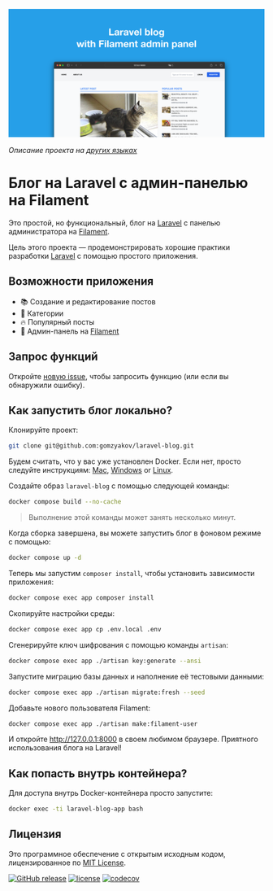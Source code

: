 ![Блог на Laravel с админ-панелью на Filament](../docs/social-preview-en.png)

_Описание проекта на [других языках](Translations.md)_

# Блог на Laravel с админ-панелью на Filament

Это простой, но функциональный, блог на [Laravel](https://laravel.com) с панелью администратора на [Filament](https://filamentphp.com).

Цель этого проекта — продемонстрировать хорошие практики разработки [Laravel](https://laravel.com) с помощью простого приложения.

## Возможности приложения

- 📚 Создание и редактирование постов
- 🥑 Категории
- 🔥 Популярный посты
- 🎉 Админ-панель на [Filament](https://filamentphp.com)

## Запрос функций

Откройте [новую issue](https://github.com/gomzykov/laravel-blog/issues), чтобы запросить функцию (или если вы обнаружили ошибку).

## Как запустить блог локально?

Клонируйте проект:

```bash
git clone git@github.com:gomzyakov/laravel-blog.git
```

Будем считать, что у вас уже установлен Docker. Если нет, просто следуйте инструкциям: [Mac](https://docs.docker.com/desktop/install/mac-install/), [Windows](https://docs.docker.com/desktop/install/windows-install/) or [Linux](https://docs.docker.com/desktop/install/linux-install/).

Создайте образ `laravel-blog` с помощью следующей команды:

```bash
docker compose build --no-cache
```

>Выполнение этой команды может занять несколько минут.

Когда сборка завершена, вы можете запустить блог в фоновом режиме с помощью:

```bash
docker compose up -d
```

Теперь мы запустим `composer install`, чтобы установить зависимости приложения:

```bash
docker compose exec app composer install
```

Скопируйте настройки среды:

```bash
docker compose exec app cp .env.local .env
```

Сгенерируйте ключ шифрования с помощью команды `artisan`:

```bash
docker compose exec app ./artisan key:generate --ansi
```

Запустите миграцию базы данных и наполнение её тестовыми данными:

```bash
docker compose exec app ./artisan migrate:fresh --seed
```

Добавьте нового пользователя Filament:

```bash
docker compose exec app ./artisan make:filament-user
```

И откройте http://127.0.0.1:8000 в своем любимом браузере. Приятного использования блога на Laravel!

## Как попасть внутрь контейнера?

Для доступа внутрь Docker-контейнера просто запустите:

```bash
docker exec -ti laravel-blog-app bash
```

## Лицензия

Это программное обеспечение с открытым исходным кодом, лицензированное по [MIT License](https://github.com/gomzykov/php-code-style/blob/main/LICENSE).

[![GitHub release](https://img.shields.io/github/release/gomzyakov/laravel-blog.svg)](https://github.com/gomzyakov/laravel-blog/releases/latest)
[![license](https://img.shields.io/badge/License-MIT-green.svg)](https://github.com/gomzyakov/laravel-blog/blob/development/LICENSE)
[![codecov](https://codecov.io/gh/gomzyakov/laravel-blog/branch/main/graph/badge.svg?token=4CYTVMVUYV)](https://codecov.io/gh/gomzyakov/laravel-blog)
